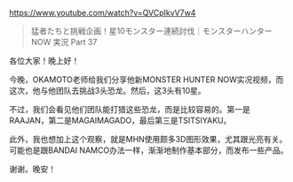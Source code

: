 https://www.youtube.com/watch?v=QVCpIkvV7w4

> 猛者たちと挑戦企画！星10モンスター連続討伐｜モンスターハンターNOW 実況 Part 37 

各位大家！晚上好！

今晚，OKAMOTO老师给我们分享他新MONSTER HUNTER NOW实况视频，而这次，他与他团队去挑战3头恐龙。然后，这3头有10星。

不过，我们会看见他们团队能打猎这些恐龙，而是比较容易的。第一是RAAJAN，第二是MAGAIMAGADO，最后第三是TSITSIYAKU。

此外，我也想加上这个观察，就是MHN使用颇多3D图形效果，尤其跟光亮有关。可能也是跟BANDAI NAMCO办法一样，渐渐地制作基本部分，而发布一些产品。

谢谢。晚安！
